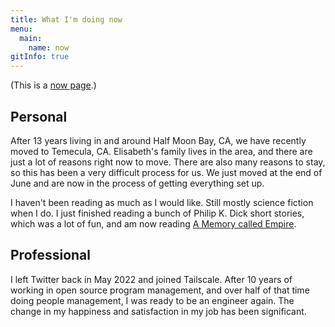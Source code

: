 ```yaml
---
title: What I'm doing now
menu:
  main:
    name: now
gitInfo: true
---
```


(This is a [now page](https://nownownow.com/about).)

## Personal

After 13 years living in and around Half Moon Bay, CA, we have recently moved to Temecula, CA.
Elisabeth's family lives in the area, and there are just a lot of reasons right now to move.
There are also many reasons to stay, so this has been a very difficult process for us.
We just moved at the end of June and are now in the process of getting everything set up.

I haven't been reading as much as I would like.
Still mostly science fiction when I do.
I just finished reading a bunch of Philip K. Dick short stories, which was a lot of fun,
and am now reading [A Memory called Empire](https://www.arkadymartine.net/books/amce).

## Professional

I left Twitter back in May 2022 and joined Tailscale.
After 10 years of working in open source program management,
and over half of that time doing people management, I was ready to be an engineer again.
The change in my happiness and satisfaction in my job has been significant.
